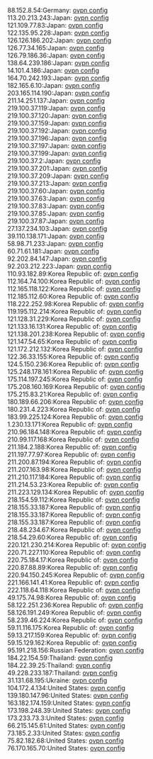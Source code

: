 88.152.8.54:Germany: [ovpn config](vpn/88_152_8_54.ovpn)  
113.20.213.243:Japan: [ovpn config](vpn/113_20_213_243.ovpn)  
121.109.77.83:Japan: [ovpn config](vpn/121_109_77_83.ovpn)  
122.135.95.228:Japan: [ovpn config](vpn/122_135_95_228.ovpn)  
126.126.186.202:Japan: [ovpn config](vpn/126_126_186_202.ovpn)  
126.77.34.165:Japan: [ovpn config](vpn/126_77_34_165.ovpn)  
126.79.186.36:Japan: [ovpn config](vpn/126_79_186_36.ovpn)  
138.64.239.186:Japan: [ovpn config](vpn/138_64_239_186.ovpn)  
14.101.4.186:Japan: [ovpn config](vpn/14_101_4_186.ovpn)  
164.70.242.193:Japan: [ovpn config](vpn/164_70_242_193.ovpn)  
182.165.6.10:Japan: [ovpn config](vpn/182_165_6_10.ovpn)  
203.165.114.190:Japan: [ovpn config](vpn/203_165_114_190.ovpn)  
211.14.251.137:Japan: [ovpn config](vpn/211_14_251_137.ovpn)  
219.100.37.119:Japan: [ovpn config](vpn/219_100_37_119.ovpn)  
219.100.37.120:Japan: [ovpn config](vpn/219_100_37_120.ovpn)  
219.100.37.159:Japan: [ovpn config](vpn/219_100_37_159.ovpn)  
219.100.37.192:Japan: [ovpn config](vpn/219_100_37_192.ovpn)  
219.100.37.196:Japan: [ovpn config](vpn/219_100_37_196.ovpn)  
219.100.37.197:Japan: [ovpn config](vpn/219_100_37_197.ovpn)  
219.100.37.199:Japan: [ovpn config](vpn/219_100_37_199.ovpn)  
219.100.37.2:Japan: [ovpn config](vpn/219_100_37_2.ovpn)  
219.100.37.201:Japan: [ovpn config](vpn/219_100_37_201.ovpn)  
219.100.37.209:Japan: [ovpn config](vpn/219_100_37_209.ovpn)  
219.100.37.213:Japan: [ovpn config](vpn/219_100_37_213.ovpn)  
219.100.37.60:Japan: [ovpn config](vpn/219_100_37_60.ovpn)  
219.100.37.63:Japan: [ovpn config](vpn/219_100_37_63.ovpn)  
219.100.37.83:Japan: [ovpn config](vpn/219_100_37_83.ovpn)  
219.100.37.85:Japan: [ovpn config](vpn/219_100_37_85.ovpn)  
219.100.37.87:Japan: [ovpn config](vpn/219_100_37_87.ovpn)  
27.137.234.103:Japan: [ovpn config](vpn/27_137_234_103.ovpn)  
39.110.138.171:Japan: [ovpn config](vpn/39_110_138_171.ovpn)  
58.98.71.233:Japan: [ovpn config](vpn/58_98_71_233.ovpn)  
60.71.61.181:Japan: [ovpn config](vpn/60_71_61_181.ovpn)  
92.202.84.147:Japan: [ovpn config](vpn/92_202_84_147.ovpn)  
92.203.212.223:Japan: [ovpn config](vpn/92_203_212_223.ovpn)  
110.93.182.89:Korea Republic of: [ovpn config](vpn/110_93_182_89.ovpn)  
112.164.74.100:Korea Republic of: [ovpn config](vpn/112_164_74_100.ovpn)  
112.165.118.122:Korea Republic of: [ovpn config](vpn/112_165_118_122.ovpn)  
112.185.112.60:Korea Republic of: [ovpn config](vpn/112_185_112_60.ovpn)  
118.222.252.98:Korea Republic of: [ovpn config](vpn/118_222_252_98.ovpn)  
119.195.112.214:Korea Republic of: [ovpn config](vpn/119_195_112_214.ovpn)  
121.128.31.229:Korea Republic of: [ovpn config](vpn/121_128_31_229.ovpn)  
121.133.16.131:Korea Republic of: [ovpn config](vpn/121_133_16_131.ovpn)  
121.138.201.238:Korea Republic of: [ovpn config](vpn/121_138_201_238.ovpn)  
121.147.54.65:Korea Republic of: [ovpn config](vpn/121_147_54_65.ovpn)  
121.172.212.132:Korea Republic of: [ovpn config](vpn/121_172_212_132.ovpn)  
122.36.33.155:Korea Republic of: [ovpn config](vpn/122_36_33_155.ovpn)  
124.5.150.236:Korea Republic of: [ovpn config](vpn/124_5_150_236.ovpn)  
125.248.178.161:Korea Republic of: [ovpn config](vpn/125_248_178_161.ovpn)  
175.114.197.245:Korea Republic of: [ovpn config](vpn/175_114_197_245.ovpn)  
175.208.160.169:Korea Republic of: [ovpn config](vpn/175_208_160_169.ovpn)  
175.215.83.21:Korea Republic of: [ovpn config](vpn/175_215_83_21.ovpn)  
180.189.66.206:Korea Republic of: [ovpn config](vpn/180_189_66_206.ovpn)  
180.231.4.223:Korea Republic of: [ovpn config](vpn/180_231_4_223.ovpn)  
183.99.225.124:Korea Republic of: [ovpn config](vpn/183_99_225_124.ovpn)  
1.230.13.171:Korea Republic of: [ovpn config](vpn/1_230_13_171.ovpn)  
210.96.184.148:Korea Republic of: [ovpn config](vpn/210_96_184_148.ovpn)  
210.99.117.168:Korea Republic of: [ovpn config](vpn/210_99_117_168.ovpn)  
211.184.2.188:Korea Republic of: [ovpn config](vpn/211_184_2_188.ovpn)  
211.197.77.97:Korea Republic of: [ovpn config](vpn/211_197_77_97.ovpn)  
211.200.87.194:Korea Republic of: [ovpn config](vpn/211_200_87_194.ovpn)  
211.207.163.98:Korea Republic of: [ovpn config](vpn/211_207_163_98.ovpn)  
211.210.117.184:Korea Republic of: [ovpn config](vpn/211_210_117_184.ovpn)  
211.214.53.23:Korea Republic of: [ovpn config](vpn/211_214_53_23.ovpn)  
211.223.129.134:Korea Republic of: [ovpn config](vpn/211_223_129_134.ovpn)  
218.154.59.112:Korea Republic of: [ovpn config](vpn/218_154_59_112.ovpn)  
218.155.33.187:Korea Republic of: [ovpn config](vpn/218_155_33_187.ovpn)  
218.155.33.187:Korea Republic of: [ovpn config](vpn/218_155_33_187.ovpn)  
218.155.33.187:Korea Republic of: [ovpn config](vpn/218_155_33_187.ovpn)  
218.48.234.67:Korea Republic of: [ovpn config](vpn/218_48_234_67.ovpn)  
218.54.29.60:Korea Republic of: [ovpn config](vpn/218_54_29_60.ovpn)  
220.121.230.214:Korea Republic of: [ovpn config](vpn/220_121_230_214.ovpn)  
220.71.227.110:Korea Republic of: [ovpn config](vpn/220_71_227_110.ovpn)  
220.75.184.17:Korea Republic of: [ovpn config](vpn/220_75_184_17.ovpn)  
220.87.88.89:Korea Republic of: [ovpn config](vpn/220_87_88_89.ovpn)  
220.94.150.245:Korea Republic of: [ovpn config](vpn/220_94_150_245.ovpn)  
221.166.141.41:Korea Republic of: [ovpn config](vpn/221_166_141_41.ovpn)  
222.118.64.118:Korea Republic of: [ovpn config](vpn/222_118_64_118.ovpn)  
49.175.74.98:Korea Republic of: [ovpn config](vpn/49_175_74_98.ovpn)  
58.122.251.236:Korea Republic of: [ovpn config](vpn/58_122_251_236.ovpn)  
58.126.191.249:Korea Republic of: [ovpn config](vpn/58_126_191_249.ovpn)  
58.239.46.224:Korea Republic of: [ovpn config](vpn/58_239_46_224.ovpn)  
59.11.116.175:Korea Republic of: [ovpn config](vpn/59_11_116_175.ovpn)  
59.13.217.159:Korea Republic of: [ovpn config](vpn/59_13_217_159.ovpn)  
59.15.129.162:Korea Republic of: [ovpn config](vpn/59_15_129_162.ovpn)  
95.191.218.156:Russian Federation: [ovpn config](vpn/95_191_218_156.ovpn)  
184.22.154.59:Thailand: [ovpn config](vpn/184_22_154_59.ovpn)  
184.22.39.25:Thailand: [ovpn config](vpn/184_22_39_25.ovpn)  
49.228.233.187:Thailand: [ovpn config](vpn/49_228_233_187.ovpn)  
31.131.68.195:Ukraine: [ovpn config](vpn/31_131_68_195.ovpn)  
104.172.4.134:United States: [ovpn config](vpn/104_172_4_134.ovpn)  
139.180.147.96:United States: [ovpn config](vpn/139_180_147_96.ovpn)  
163.182.174.159:United States: [ovpn config](vpn/163_182_174_159.ovpn)  
173.198.248.39:United States: [ovpn config](vpn/173_198_248_39.ovpn)  
173.233.73.3:United States: [ovpn config](vpn/173_233_73_3.ovpn)  
66.215.145.61:United States: [ovpn config](vpn/66_215_145_61.ovpn)  
73.185.2.33:United States: [ovpn config](vpn/73_185_2_33.ovpn)  
75.82.182.68:United States: [ovpn config](vpn/75_82_182_68.ovpn)  
76.170.165.70:United States: [ovpn config](vpn/76_170_165_70.ovpn)  
